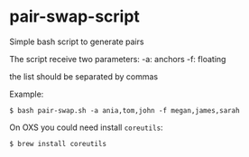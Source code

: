 # pair-swap-script
Simple bash script to generate pairs

The script receive two parameters:
-a: anchors
-f: floating

the list should be separated by commas

Example:

`$ bash pair-swap.sh -a ania,tom,john -f megan,james,sarah`


On OXS you could need install `coreutils`:

`$ brew install coreutils`
